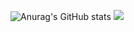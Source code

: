![Anurag's GitHub stats](https://github-readme-stats.vercel.app/api?username=ErenDub&show_icons=true&theme=tokyonight&count_private=true)
<img src="https://github-readme-stats.vercel.app/api/top-langs/?username=ErenDub&layout=compact&theme=onedark&langs_count=15" />
